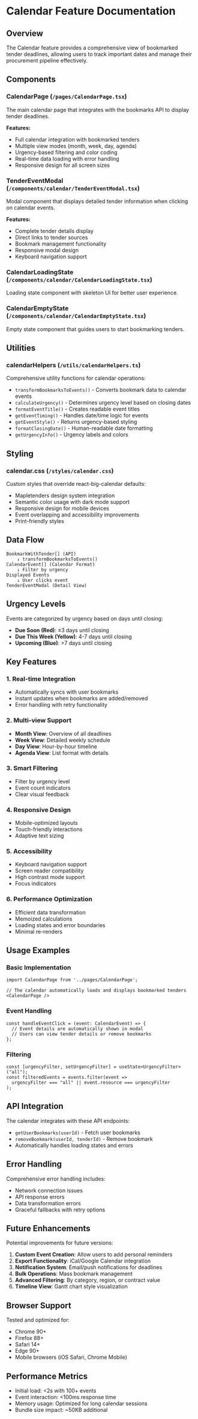 # Calendar Feature Documentation

## Overview

The Calendar feature provides a comprehensive view of bookmarked tender deadlines, allowing users to track important dates and manage their procurement pipeline effectively.

## Components

### CalendarPage (`/pages/CalendarPage.tsx`)
The main calendar page that integrates with the bookmarks API to display tender deadlines.

**Features:**
- Full calendar integration with bookmarked tenders
- Multiple view modes (month, week, day, agenda)
- Urgency-based filtering and color coding
- Real-time data loading with error handling
- Responsive design for all screen sizes

### TenderEventModal (`/components/calendar/TenderEventModal.tsx`)
Modal component that displays detailed tender information when clicking on calendar events.

**Features:**
- Complete tender details display
- Direct links to tender sources
- Bookmark management functionality
- Responsive modal design
- Keyboard navigation support

### CalendarLoadingState (`/components/calendar/CalendarLoadingState.tsx`)
Loading state component with skeleton UI for better user experience.

### CalendarEmptyState (`/components/calendar/CalendarEmptyState.tsx`)
Empty state component that guides users to start bookmarking tenders.

## Utilities

### calendarHelpers (`/utils/calendarHelpers.ts`)
Comprehensive utility functions for calendar operations:

- `transformBookmarksToEvents()` - Converts bookmark data to calendar events
- `calculateUrgency()` - Determines urgency level based on closing dates
- `formatEventTitle()` - Creates readable event titles
- `getEventTiming()` - Handles date/time logic for events
- `getEventStyle()` - Returns urgency-based styling
- `formatClosingDate()` - Human-readable date formatting
- `getUrgencyInfo()` - Urgency labels and colors

## Styling

### calendar.css (`/styles/calendar.css`)
Custom styles that override react-big-calendar defaults:

- Mapletenders design system integration
- Semantic color usage with dark mode support
- Responsive design for mobile devices
- Event overlapping and accessibility improvements
- Print-friendly styles

## Data Flow

```
BookmarkWithTender[] (API)
    ↓ transformBookmarksToEvents()
CalendarEvent[] (Calendar Format)
    ↓ Filter by urgency
Displayed Events
    ↓ User clicks event
TenderEventModal (Detail View)
```

## Urgency Levels

Events are categorized by urgency based on days until closing:

- **Due Soon (Red)**: ≤3 days until closing
- **Due This Week (Yellow)**: 4-7 days until closing  
- **Upcoming (Blue)**: >7 days until closing

## Key Features

### 1. Real-time Integration
- Automatically syncs with user bookmarks
- Instant updates when bookmarks are added/removed
- Error handling with retry functionality

### 2. Multi-view Support
- **Month View**: Overview of all deadlines
- **Week View**: Detailed weekly schedule
- **Day View**: Hour-by-hour timeline
- **Agenda View**: List format with details

### 3. Smart Filtering
- Filter by urgency level
- Event count indicators
- Clear visual feedback

### 4. Responsive Design
- Mobile-optimized layouts
- Touch-friendly interactions
- Adaptive text sizing

### 5. Accessibility
- Keyboard navigation support
- Screen reader compatibility
- High contrast mode support
- Focus indicators

### 6. Performance Optimization
- Efficient data transformation
- Memoized calculations
- Loading states and error boundaries
- Minimal re-renders

## Usage Examples

### Basic Implementation
```tsx
import CalendarPage from '../pages/CalendarPage';

// The calendar automatically loads and displays bookmarked tenders
<CalendarPage />
```

### Event Handling
```tsx
const handleEventClick = (event: CalendarEvent) => {
  // Event details are automatically shown in modal
  // Users can view tender details or remove bookmarks
};
```

### Filtering
```tsx
const [urgencyFilter, setUrgencyFilter] = useState<UrgencyFilter>("all");
const filteredEvents = events.filter(event => 
  urgencyFilter === "all" || event.resource === urgencyFilter
);
```

## API Integration

The calendar integrates with these API endpoints:

- `getUserBookmarks(userId)` - Fetch user bookmarks
- `removeBookmark(userId, tenderId)` - Remove bookmark
- Automatically handles loading states and errors

## Error Handling

Comprehensive error handling includes:

- Network connection issues
- API response errors
- Data transformation errors
- Graceful fallbacks with retry options

## Future Enhancements

Potential improvements for future versions:

1. **Custom Event Creation**: Allow users to add personal reminders
2. **Export Functionality**: iCal/Google Calendar integration
3. **Notification System**: Email/push notifications for deadlines
4. **Bulk Operations**: Mass bookmark management
5. **Advanced Filtering**: By category, region, or contract value
6. **Timeline View**: Gantt chart style visualization

## Browser Support

Tested and optimized for:
- Chrome 90+
- Firefox 88+
- Safari 14+
- Edge 90+
- Mobile browsers (iOS Safari, Chrome Mobile)

## Performance Metrics

- Initial load: <2s with 100+ events
- Event interaction: <100ms response time
- Memory usage: Optimized for long calendar sessions
- Bundle size impact: ~50KB additional